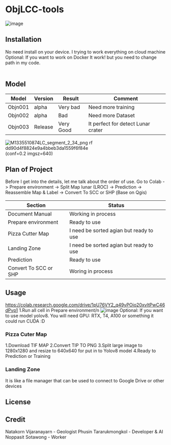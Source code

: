 # ObjLCC-tools
![image](https://github.com/user-attachments/assets/53e317db-ce41-4e22-b579-bd1c49e8df17)

## Installation
No need install on your device. I trying to work everything on cloud machine <br />
Optional: If you want to work on Docker It work! but you need to change path in my code. <br />
<br />

## Model
| Model  | Version | Result | Comment |
| ------------- | ------------- | ------------- | ------------- |
| Objn001  | alpha | Very bad | Need more training |
| Objn002  | alpha | Bad | Need more Dataset |
| Objn003 | Release | Very Good | It perfect for detect Lunar crater | <br />


![M1335510874LC_segment_2_34_png rf dd90d4f8824e9a4bbeb3da1559f6f84e](https://github.com/user-attachments/assets/617f9caa-31f2-470e-bb88-3a70bb997bc4)
(conf=0.2 imgsz=640)


## Plan of Project
Before I get into the details, let me talk about the order of use.
Go to Colab -> Prepare environment -> Split Map lunar (LROC) -> Prediction -> Reassemble Map & Label -> Convert To SCC or SHP (ฺBase on Qgis)

| Section | Status |
| ------------- | ------------- |
| Document Manual | Working in process |
| Prepare environment | Ready to use |
| Pizza Cutter Map | I need be sorted agian but ready to use |
| Landing Zone | I need be sorted agian but ready to use |
| Prediction | Ready to use |
| Convert To SCC or SHP | Woring in process |

## Usage

https://colab.research.google.com/drive/1pU76VY2_q49yPOio20xvltPwC46dPvp1
1.Run all cell in Prepare environment/n
![image](https://github.com/user-attachments/assets/1d75e4a9-4d69-41cf-8853-574b0bce25e0)
Optional: If you want to use model yolov8. You will need GPU: RTX, T4, A100 or something it could run CUDA :D 

### Pizza Cuter Map
1.Download TIF MAP
2.Convert TIP TO PNG
3.Split large image to 1280x1280 and resize to 640x640 for put in to Yolov8 model
4.Ready to Prediction or Training

### Landing Zone
It is like a file manager that can be used to connect to Google Drive or other devices

## License


## Credit
Natakorn Vijaranayarn - Geologist
Phusin Tararukmongkol - Developer & AI 
Noppasit Sotawong - Worker
